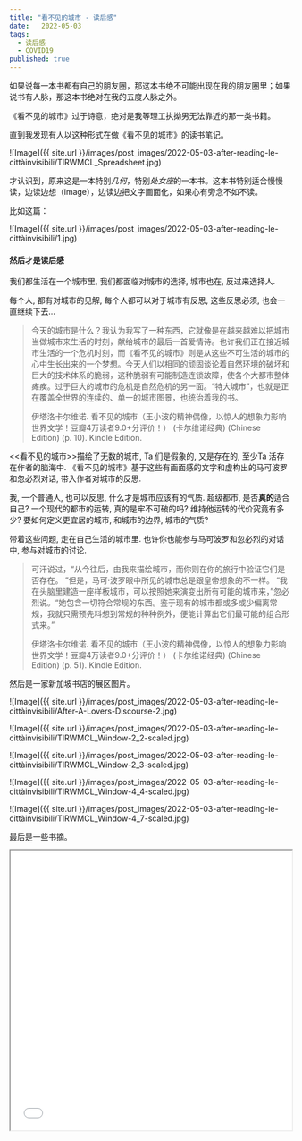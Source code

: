 ```yaml
---
title: "看不见的城市 - 读后感"
date:   2022-05-03
tags:
  - 读后感
  - COVID19
published: true
---
```


如果说每一本书都有自己的朋友圈，那这本书绝不可能出现在我的朋友圈里；如果说书有人脉，那这本书绝对在我的五度人脉之外。

《看不见的城市》过于诗意，绝对是我等理工执拗男无法靠近的那一类书籍。

直到我发现有人以这种形式在做《看不见的城市》的读书笔记。

![Image]({{ site.url }}/images/post_images/2022-05-03-after-reading-le-cittàinvisibili/TIRWMCL_Spreadsheet.jpg)

才认识到，原来这是一本特别*几何*，特别*处女座*的一本书。这本书特别适合慢慢读，边读边想（image），边读边把文字画面化，如果心有旁念不如不读。

比如这篇：

![Image]({{ site.url }}/images/post_images/2022-05-03-after-reading-le-cittàinvisibili/1.jpg)

#### 然后才是读后感

我们都生活在一个城市里, 我们都面临对城市的选择, 城市也在, 反过来选择人.

每个人, 都有对城市的见解, 每个人都可以对于城市有反思, 这些反思必须, 也会一直继续下去...

> 今天的城市是什么？我认为我写了一种东西，它就像是在越来越难以把城市当做城市来生活的时刻，献给城市的最后一首爱情诗。也许我们正在接近城市生活的一个危机时刻，而《看不见的城市》则是从这些不可生活的城市的心中生长出来的一个梦想。今天人们以相同的顽固谈论着自然环境的破坏和巨大的技术体系的脆弱，这种脆弱有可能制造连锁故障，使各个大都市整体瘫痪。过于巨大的城市的危机是自然危机的另一面。“特大城市”，也就是正在覆盖全世界的连续的、单一的城市图景，也统治着我的书。
> 
> 伊塔洛卡尔维诺. 看不见的城市（王小波的精神偶像，以惊人的想象力影响世界文学！豆瓣4万读者9.0+分评价！） (卡尔维诺经典) (Chinese Edition) (p. 10). Kindle Edition. 

<<看不见的城市>>描绘了无数的城市, Ta 们是假象的, 又是存在的, 至少Ta 活存在作者的脑海中. 《看不见的城市》基于这些有画面感的文字和虚构出的马可波罗和忽必烈对话, 带入作者对城市的反思. 

我, 一个普通人, 也可以反思, 什么才是城市应该有的气质. 超级都市, 是否**真的**适合自己? 一个现代的都市的运转, 真的是牢不可破的吗? 维持他运转的代价究竟有多少? 要如何定义更宜居的城市, 和城市的边界, 城市的气质?

带着这些问题, 走在自己生活的城市里. 也许你也能参与马可波罗和忽必烈的对话中, 参与对城市的讨论.

> 可汗说过，“从今往后，由我来描绘城市，而你则在你的旅行中验证它们是否存在。
> ”但是，马可·波罗眼中所见的城市总是跟皇帝想象的不一样。
> “我在头脑里建造一座样板城市，可以按照她来演变出所有可能的城市来，”忽必烈说。“她包含一切符合常规的东西。鉴于现有的城市都或多或少偏离常规，我就只需预先料想到常规的种种例外，便能计算出它们最可能的组合形式来。”
> 
> 伊塔洛卡尔维诺. 看不见的城市（王小波的精神偶像，以惊人的想象力影响世界文学！豆瓣4万读者9.0+分评价！） (卡尔维诺经典) (Chinese Edition) (p. 51). Kindle Edition. 

然后是一家新加坡书店的展区图片。

![Image]({{ site.url }}/images/post_images/2022-05-03-after-reading-le-cittàinvisibili/After-A-Lovers-Discourse-2.jpg)

![Image]({{ site.url }}/images/post_images/2022-05-03-after-reading-le-cittàinvisibili/TIRWMCL_Window-2_2-scaled.jpg)

![Image]({{ site.url }}/images/post_images/2022-05-03-after-reading-le-cittàinvisibili/TIRWMCL_Window-2_3-scaled.jpg)

![Image]({{ site.url }}/images/post_images/2022-05-03-after-reading-le-cittàinvisibili/TIRWMCL_Window-4_4-scaled.jpg)

![Image]({{ site.url }}/images/post_images/2022-05-03-after-reading-le-cittàinvisibili/TIRWMCL_Window-4_7-scaled.jpg)

最后是一些书摘。

<iframe id="notebook"
title="矛盾论 (Chinese Edition)-Notebook"
width="100%"
height="500"
src="{{ site.url }}/images/post_images/2022-05-03-after-reading-le-cittàinvisibili/看不见的城市-Notebook.html">
</iframe>